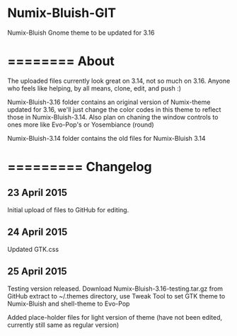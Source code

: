# Numix-Bluish-GIT
Numix-Bluish Gnome theme to be updated for 3.16

========
About
========

The uploaded files
currently look great on 3.14, not so much on 3.16. Anyone who
feels like helping, by all means, clone, edit, and push :)


Numix-Bluish-3.16 folder contains an original version of Numix-theme
updated for 3.16, we'll just change the color codes in this theme
to reflect those in Numix-Bluish-3.14. Also plan on chaning the window controls
to ones more like Evo-Pop's or Yosembiance (round)

Numix-Bluish-3.14 folder contains the old files for Numix-Bluish 3.14


=========
Changelog
=========

23 April 2015
-------------
Initial upload of files to GitHub for editing. 

24 April 2015
-------------
Updated GTK.css 

25 April 2015
-------------
Testing version released. Download Numix-Bluish-3.16-testing.tar.gz from GitHub
extract to ~/.themes directory, use Tweak Tool to set GTK theme to Numix-Bluish
and shell-theme to Evo-Pop

Added place-holder files for light version of theme (have not been 
edited, currently still same as regular version)
